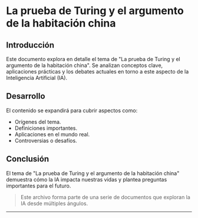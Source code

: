 
# La prueba de Turing y el argumento de la habitación china

## Introducción
Este documento explora en detalle el tema de "La prueba de Turing y el argumento de la habitación china". Se analizan conceptos clave, aplicaciones prácticas y los debates actuales en torno a este aspecto de la Inteligencia Artificial (IA).

## Desarrollo
El contenido se expandirá para cubrir aspectos como:
- Orígenes del tema.
- Definiciones importantes.
- Aplicaciones en el mundo real.
- Controversias o desafíos.

## Conclusión
El tema de "La prueba de Turing y el argumento de la habitación china" demuestra cómo la IA impacta nuestras vidas y plantea preguntas importantes para el futuro.

> Este archivo forma parte de una serie de documentos que exploran la IA desde múltiples ángulos.

---
